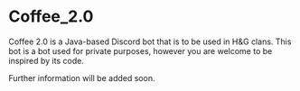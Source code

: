 # Coffee_2.0
Coffee 2.0 is a Java-based Discord bot that is to be used in H&G clans.
This bot is a bot used for private purposes, however you are welcome to be inspired by its code.

Further information will be added soon.
